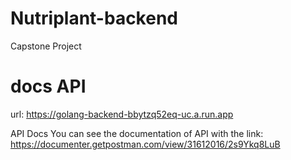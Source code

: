 # Nutriplant-backend
Capstone Project

# docs API
url: https://golang-backend-bbytzq52eq-uc.a.run.app

API Docs
You can see the documentation of API with the link: https://documenter.getpostman.com/view/31612016/2s9Ykq8LuB
